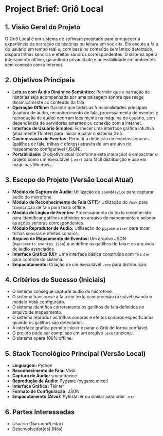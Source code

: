 # Project Brief: Griô Local

## 1. Visão Geral do Projeto

O Griô Local é um sistema de software projetado para enriquecer a experiência de narração de histórias ou leitura em voz alta. Ele escuta a fala do usuário em tempo real e, com base no conteúdo semântico detectado, dispara trilhas sonoras e efeitos sonoros correspondentes. O sistema opera inteiramente offline, garantindo privacidade e acessibilidade em ambientes sem conexão com a internet.

## 2. Objetivos Principais

*   **Leitura com Áudio Dinâmico Semântico:** Permitir que a narração de histórias seja acompanhada por uma paisagem sonora que reage dinamicamente ao conteúdo da fala.
*   **Operação Offline:** Garantir que todas as funcionalidades principais (captura de áudio, reconhecimento de fala, processamento de eventos e reprodução de áudio) ocorram localmente na máquina do usuário, sem dependência de servidores externos ou conexão com a internet.
*   **Interface de Usuário Simples:** Fornecer uma interface gráfica intuitiva (atualmente Tkinter) para iniciar e parar o sistema Griô.
*   **Customização de Eventos:** Permitir a definição de eventos sonoros (gatilhos de fala, trilhas e efeitos) através de um arquivo de mapeamento configurável (JSON).
*   **Portabilidade:** O objetivo atual (conforme esta interação) é empacotar o projeto como um executável (`.exe`) para fácil distribuição e uso em máquinas Windows.

## 3. Escopo do Projeto (Versão Local Atual)

*   **Módulo de Captura de Áudio:** Utilização de `sounddevice` para capturar áudio do microfone.
*   **Módulo de Reconhecimento de Fala (STT):** Utilização do `Vosk` para transcrição de fala para texto offline.
*   **Módulo de Lógica de Eventos:** Processamento do texto reconhecido para identificar gatilhos definidos no arquivo de mapeamento e acionar as ações sonoras correspondentes.
*   **Módulo Reprodutor de Áudio:** Utilização do `pygame.mixer` para tocar trilhas sonoras e efeitos sonoros.
*   **Arquivo de Mapeamento de Eventos:** Um arquivo JSON (`mapeamento_eventos.json`) que define os gatilhos de fala e os arquivos de áudio associados.
*   **Interface Gráfica (UI):** Uma interface básica construída com `Tkinter` para controle do sistema.
*   **Empacotamento:** Criação de um executável `.exe` para distribuição.

## 4. Critérios de Sucesso (Iniciais)

*   O sistema consegue capturar áudio do microfone.
*   O sistema transcreve a fala em texto com precisão razoável usando o modelo Vosk configurado.
*   O sistema identifica corretamente os gatilhos de fala definidos no arquivo de mapeamento.
*   O sistema reproduz as trilhas sonoras e efeitos sonoros especificados quando os gatilhos são detectados.
*   A interface gráfica permite iniciar e parar o Griô de forma confiável.
*   O projeto pode ser compilado em um arquivo `.exe` funcional.
*   O sistema opera 100% offline.

## 5. Stack Tecnológico Principal (Versão Local)

*   **Linguagem:** Python
*   **Reconhecimento de Fala:** Vosk
*   **Captura de Áudio:** sounddevice
*   **Reprodução de Áudio:** Pygame (pygame.mixer)
*   **Interface Gráfica:** Tkinter
*   **Formato de Configuração:** JSON
*   **Empacotamento (Alvo):** PyInstaller ou similar para criar `.exe`

## 6. Partes Interessadas

*   Usuário (Narrador/Leitor)
*   Desenvolvedor(es) (Nós) 